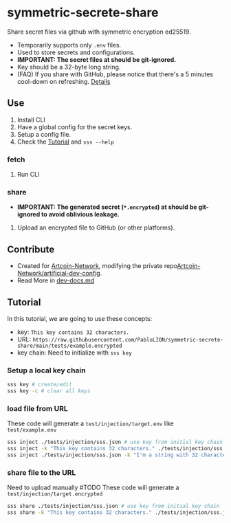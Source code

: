 # symmetric-secrete-share

Share secret files via github with symmetric encryption ed25519.

- Temporarily supports only `.env` files.
- Used to store secrets and configurations.
- **IMPORTANT: The secret files at should be git-ignored.**
- Key should be a 32-byte long string.
- (FAQ) If you share with GitHub, please notice that there's a 5 minutes cool-down on refreshing. [Details](https://stackoverflow.com/questions/46551413/github-not-update-raw-after-commit)

## Use

1. Install CLI
2. Have a global config for the secret keys.
3. Setup a config file.
4. Check the [Tutorial](#Tutorial) and `sss --help`

### fetch

1. Run CLI

### share

- **IMPORTANT: The generated secret (`*.encrypted`) at should be git-ignored to avoid oblivious leakage.**

1. Upload an encrypted file to GitHub (or other platforms).

## Contribute

- Created for [Artcoin-Network](https://github.com/Artcoin-Network/), modifying the private repo[Artcoin-Network/artificial-dev-config](https://github.com/Artcoin-Network/artificial-dev-config).
- Read More in [dev-docs.md](./docs/dev-docs.md)

## Tutorial

In this tutorial, we are going to use these concepts:

- key: `This key contains 32 characters.`
- URL: `https://raw.githubusercontent.com/PabloLION/symmetric-secrete-share/main/tests/example.encrypted`
- key chain: Need to initialize with `sss key`

### Setup a local key chain

```bash
sss key # create/edit
sss key -c # clear all keys
```

### load file from URL

These code will generate a `test/injection/target.env` like `test/example.env`

```bash
sss inject ./tests/injection/sss.json # use key from initial key chain
sss inject -k "This key contains 32 characters." ./tests/injection/sss.json
sss inject ./tests/injection/sss.json -k "I'm a string with 32 characters." # fail
```

### share file to the URL

Need to upload manually #TODO
These code will generate a `test/injection/target.encrypted`

```bash
sss share ./tests/injection/sss.json # use key from initial key chain
sss share -k "This key contains 32 characters." ./tests/injection/sss.json
```
